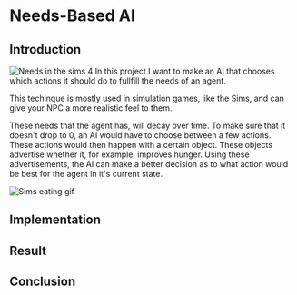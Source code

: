 # Needs-Based AI

## Introduction

![Needs in the sims 4](https://guides.gamepressure.com/thesims4/gfx/word/452402571.jpg)
In this project I want to make an AI that chooses which actions it should do to fullfill the needs of an agent.

This techinque is mostly used in simulation games, like the Sims, and can give your NPC a more realistic feel to them.

These needs that the agent has, will decay over time. To make sure that it doesn't drop to 0, an AI would have to choose between a few actions. These actions would then happen with a certain object.
These objects advertise whether it, for example, improves hunger. Using these advertisements, the AI can make a better decision as to what action would be best for the agent in it's current state.

![Sims eating gif](https://c.tenor.com/1qdVLUjhi1UAAAAd/sims-eating.gif)

## Implementation

## Result

## Conclusion
